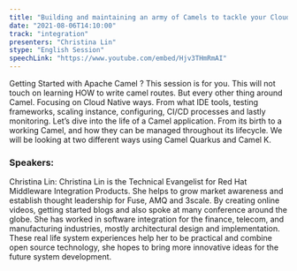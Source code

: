 ```yaml
---
title: "Building and maintaining an army of Camels to tackle your Cloud Native Problems"
date: "2021-08-06T14:10:00" 
track: "integration"
presenters: "Christina Lin"
stype: "English Session"
speechLink: "https://www.youtube.com/embed/Hjv3THmRmAI"
---
```

Getting Started with Apache Camel ? This session is for you. This will not touch on learning HOW to write camel routes. But every other thing around Camel. Focusing on Cloud Native ways. From what IDE tools, testing frameworks, scaling instance, configuring, CI/CD processes and lastly monitoring. Let’s dive into the life of a Camel application. From its birth to a working Camel, and how they can be managed throughout its lifecycle. We will be looking at two different ways using Camel Quarkus and Camel K.
 ### Speakers: 
 Christina Lin: Christina Lin is the Technical Evangelist for Red Hat Middleware Integration Products. She helps to grow market awareness and establish thought leadership for Fuse, AMQ and 3scale. By creating online videos, getting started blogs and also spoke at many conference around the globe. She has worked in software integration for the finance, telecom, and manufacturing industries, mostly architectural design and implementation. These real life system experiences help her to be practical and combine open source technology, she hopes to bring more innovative ideas for the future system development.